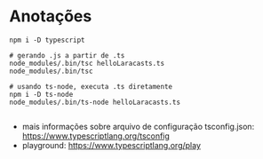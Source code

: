 # Anotações

```shell
npm i -D typescript

# gerando .js a partir de .ts
node_modules/.bin/tsc helloLaracasts.ts
node_modules/.bin/tsc 

# usando ts-node, executa .ts diretamente
npm i -D ts-node
node_modules/.bin/ts-node helloLaracasts.ts


```

- mais informações sobre arquivo de configuração tsconfig.json: https://www.typescriptlang.org/tsconfig
- playground: https://www.typescriptlang.org/play